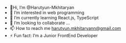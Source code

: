 - 👋Hi, I’m @Harutyun-Mkhitaryan
- 👀 I’m interested in web programming
- 🌱 I’m currently learning React.js, TypeScript
- 💞️ I’m looking to collaborate  ...
- 📫 How to reach me harutyun.mkhitaryann@gmail.com
- ⚡ Fun fact: I’m a Junior FrontEnd Developer

<!---
Harutyun-Mkhitaryan/Harutyun-Mkhitaryan is a ✨ special ✨ repository because its `README.md` (this file) appears on your GitHub profile.
You can click the Preview link to take a look at your changes.
--->
